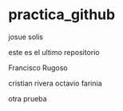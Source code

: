 # practica_github
josue solis

este es el ultimo repositorio

Francisco Rugoso

cristian rivera
octavio farinia


otra prueba

